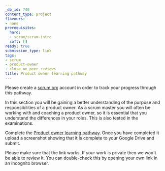 ```yaml
---
_db_id: 740
content_type: project
flavours:
- none
prerequisites:
  hard:
  - scrum/scrum-intro
  soft: []
ready: true
submission_type: link
tags:
- scrum
- product-owner
- close_on_peer_reviews
title: Product owner learning pathway
---
```


Please create a [scrum.org](https://www.scrum.org/) account in order to track your progress through this pathway.

In this section you will be gaining a better understanding of the purpose and responsibilities of a product owner. As a scrum master you will often be working with and coaching a product owner, so it is essential that you understand the differences in your roles. This is also tested in the examinations.

Complete the [Product owner learning pathway](https://www.scrum.org/pathway/product-owner-learning-path). Once you have completed it upload a screenshot showing that it is complete to your Google Drive and submit.

Please make sure that the link works. If your work is private then we won't be able to review it. You can double-check this by opening your own link in an incognito browser.